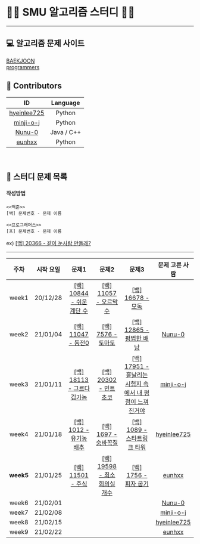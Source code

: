 # 👨‍💻 SMU 알고리즘 스터디 👩‍💻
---

## 💻 알고리즘 문제 사이트 
[BAEKJOON](https://www.acmicpc.net/)  
[programmers](https://programmers.co.kr/learn/challenges?tab=all_challenges)
<br>

## 💖 Contributors
ID|Language
:---:|:---:
[hyeinlee725](https://github.com/hyeinlee725)|Python
[minji-o-j](https://github.com/minji-o-j)|Python
[Nunu-0](https://github.com/Nunu-0)|Java / C++ 
[eunhxx](https://github.com/eunhxx)|Python
<br>

## 🌟 스터디 문제 목록
#### 작성방법
```
<<백준>>
[백] 문제번호 - 문제 이름

<<프로그래머스>>
[프] 문제번호 - 문제 이름
``````
ex)
[[백] 20366 - 같이 눈사람 만들래?](https://www.acmicpc.net/problem/20366)

---

주차|시작 요일|문제1|문제2|문제3|문제 고른 사람
:---:|:---:|:---:|:---:|:---:|:---:
week1|20/12/28|[[백] 10844 - 쉬운 계단 수](https://www.acmicpc.net/problem/10844)|[[백] 11057 - 오르막 수](https://www.acmicpc.net/problem/11057)|[[백] 16678 - 모독](https://www.acmicpc.net/problem/16678)|
week2|21/01/04|[[백] 11047 - 동전0](https://www.acmicpc.net/problem/11047)|[[백] 7576 - 토마토](https://www.acmicpc.net/problem/7576)|[[백] 12865 - 평범한 배낭](https://www.acmicpc.net/problem/12865)|[Nunu-0](https://github.com/Nunu-0)
week3|21/01/11|[[백] 18113 - 그르다 김가놈](https://www.acmicpc.net/problem/18113)|[[백] 20302 - 민트 초코](https://www.acmicpc.net/problem/20302)|[[백] 17951 - 흩날리는 시험지 속에서 내 평점이 느껴진거야](https://www.acmicpc.net/problem/17951)|[minji-o-j](https://github.com/minji-o-j)
week4|21/01/18|[[백] 1012 - 유기농 배추](https://www.acmicpc.net/problem/1012)|[[백] 1697 - 숨바꼭질](https://www.acmicpc.net/problem/1697)|[[백] 1089 - 스타트링크 타워](https://www.acmicpc.net/problem/1089)|[hyeinlee725](https://github.com/hyeinlee725)
**week5**|21/01/25|[[백] 11501 - 주식](https://www.acmicpc.net/problem/11501)|[[백] 19598 - 최소 회의실 개수](https://www.acmicpc.net/problem/19598)|[[백] 1756 - 피자 굽기](https://www.acmicpc.net/problem/1756)|[eunhxx](https://github.com/eunhxx)
week6|21/02/01||||[Nunu-0](https://github.com/Nunu-0)
week7|21/02/08||||[minji-o-j](https://github.com/minji-o-j)
week8|21/02/15||||[hyeinlee725](https://github.com/hyeinlee725)
week9|21/02/22||||[eunhxx](https://github.com/eunhxx)
